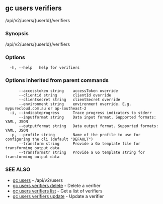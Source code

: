 ## gc users verifiers

/api/v2/users/{userId}/verifiers

### Synopsis

/api/v2/users/{userId}/verifiers

### Options

```
  -h, --help   help for verifiers
```

### Options inherited from parent commands

```
      --accesstoken string    accessToken override
      --clientid string       clientId override
      --clientsecret string   clientSecret override
      --environment string    environment override. E.g. mypurecloud.com.au or ap-southeast-2
  -i, --indicateprogress      Trace progress indicators to stderr
      --inputformat string    Data input format. Supported formats: YAML, JSON
      --outputformat string   Data output format. Supported formats: YAML, JSON
  -p, --profile string        Name of the profile to use for configuring the cli (default "DEFAULT")
      --transform string      Provide a Go template file for transforming output data
      --transformstr string   Provide a Go template string for transforming output data
```

### SEE ALSO

* [gc users](gc_users.html)	 - /api/v2/users
* [gc users verifiers delete](gc_users_verifiers_delete.html)	 - Delete a verifier
* [gc users verifiers list](gc_users_verifiers_list.html)	 - Get a list of verifiers
* [gc users verifiers update](gc_users_verifiers_update.html)	 - Update a verifier


